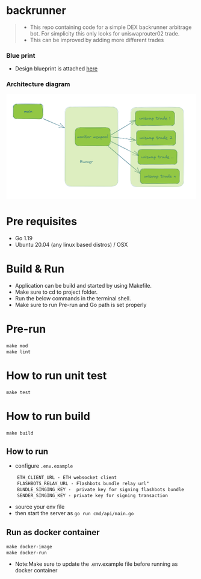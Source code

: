 # backrunner 
>* This repo containing code for a simple DEX backrunner arbitrage bot. For simplicity this only looks for uniswaprouter02 trade.
>* This can be improved by adding more different trades


### Blue print 
- Design blueprint is attached [here](https://hackmd.io/@FdW5ADdtSn6Xozlgy3Rsyg/SJeDWSAz2) 

### Architecture diagram
![plot](./backrunner_architecture.png)

# Pre requisites
- Go 1.19
- Ubuntu 20.04 (any linux based distros) / OSX

# Build & Run
* Application can be build and started by using Makefile.
* Make sure to cd to project folder.
* Run the below commands in the terminal shell.
* Make sure to run Pre-run and Go path is set properly

# Pre-run
    make mod
    make lint

# How to run unit test
    make test

# How to run build
    make build

## How to run
* configure `.env.example`
``` text 
    ETH_CLIENT_URL - ETH websocket client 
    FLASHBOTS_RELAY_URL - Flashbots bundle relay url"
    BUNDLE_SINGING_KEY -  private key for signing flashbots bundle 
    SENDER_SINGING_KEY - private key for signing transaction
```
* source your env file
* then start the server as `go run cmd/api/main.go`
## Run as docker container
    make docker-image
    make docker-run
* Note:Make sure to update the .env.example file before running as docker container
